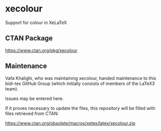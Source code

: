 # xecolour
Support for colour in XeLaTeX

## CTAN Package
 https://www.ctan.org/pkg/xecolour



## Maintenance
Vafa Khalighi, who was maintaining xecolour, handed maintenance to this bidi-tex
GitHub Group (which initially consists of members of the LaTeX3 team).

Issues may be entered here.

If it proves necessary to update the files, this repository will
be filled with files retrieved from CTAN:

https://www.ctan.org/obsolete/macros/xetex/latex/xecolour.zip


